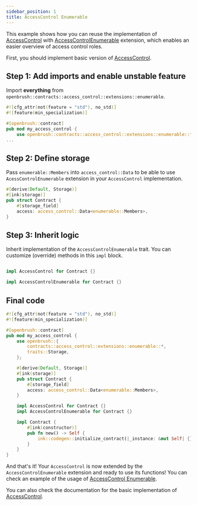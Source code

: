 ```yaml
---
sidebar_position: 1
title: AccessControl Enumerable
---
```


This example shows how you can reuse the implementation of [AccessControl](https://github.com/Supercolony-net/openbrush-contracts/blob/main/contracts/src/access/access_control/access_control.rs) with [AccessControlEnumerable](https://github.com/Supercolony-net/openbrush-contracts/blob/main/contracts/src/access/access_control/extensions/enumerable.rs) extension, which enables an easier overview of access control roles.

First, you should implement basic version of [AccessControl](/smart-contracts/access-control).

## Step 1: Add imports and enable unstable feature

Import **everything** from `openbrush::contracts::access_control::extensions::enumerable`.

```rust
#![cfg_attr(not(feature = "std"), no_std)]
#![feature(min_specialization)]

#[openbrush::contract]
pub mod my_access_control {
    use openbrush::contracts::access_control::extensions::enumerable::*;
...
```

## Step 2: Define storage

Pass `enumerable::Members` into `access_control::Data` to be able to use `AcessControlEnumerable` extension in your `AccessControl` implementation.

```rust
#[derive(Default, Storage)]
#[ink(storage)]
pub struct Contract {
    #[storage_field]
    access: access_control::Data<enumerable::Members>,
}
```

## Step 3: Inherit logic

Inherit implementation of the `AccessControlEnumerable` trait. You can customize (override) methods in this `impl` block.

```rust

impl AccessControl for Contract {}

impl AccessControlEnumerable for Contract {}
```

## Final code

```rust
#![cfg_attr(not(feature = "std"), no_std)]
#![feature(min_specialization)]

#[openbrush::contract]
pub mod my_access_control {
    use openbrush::{
        contracts::access_control::extensions::enumerable::*,
        traits::Storage,
    };

    #[derive(Default, Storage)]
    #[ink(storage)]
    pub struct Contract {
        #[storage_field]
        access: access_control::Data<enumerable::Members>,
    }

    impl AccessControl for Contract {}
    impl AccessControlEnumerable for Contract {}

    impl Contract {
        #[ink(constructor)]
        pub fn new() -> Self {
            ink::codegen::initialize_contract(|_instance: &mut Self| {})
        }
    }
}
```

And that's it! Your `AccessControl` is now extended by the `AccessControlEnumerable` extension and ready to use its functions!
You can check an example of the usage of [AccessControl Enumerable](https://github.com/Supercolony-net/openbrush-contracts/blob/main/contracts/src/access/access_control/extensions/enumerable.rs).

You can also check the documentation for the basic implementation of [AccessControl](/smart-contracts/access-control).